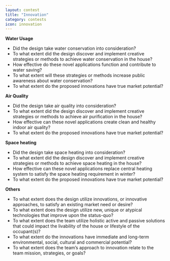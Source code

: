 ```yaml
---
layout: contest
title: "Innovation"
category: contests
icon: innovation
---
```


__Water Usage__

- Did the design take water conservation into consideration?
- To what extent did the design discover and implement creative strategies or methods to achieve water conservation in the house?
- How effective do these novel applications function and contribute to water saving?
- To what extent will these strategies or methods increase public awareness about water conservation?
- To what extent do the proposed innovations have true market potential?

__Air Quality__

- Did the design take air quality into consideration?
- To what extent did the design discover and implement creative strategies or methods to achieve air purification in the house?
- How effective can these novel applications create clean and healthy indoor air quality?
- To what extent do the proposed innovations have true market potential?

__Space heating__

- Did the design take space heating into consideration?
- To what extent did the design discover and implement creative strategies or methods to achieve space heating in the house?
- How effective can these novel applications replace central heating system to satisfy the space heating requirement in winter?
- To what extent do the proposed innovations have true market potential? 

__Others__

- To what extent does the design utilize innovations, or innovative approaches, to satisfy an existing market need or desire?
- To what extent does the design utilize new, unique or atypical technologies that improve upon the status-quo?
- To what extent does the team utilize holistic active and passive solutions that could impact the livability of the house or lifestyle of the occupant(s)?
- To what extent do the innovations have immediate and long-term environmental, social, cultural and commercial potential?
- To what extent does the team’s approach to innovation relate to the team mission, strategies, or goals?